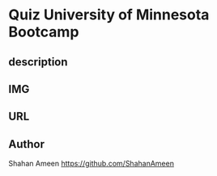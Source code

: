 # Quiz University of Minnesota Bootcamp

## description


## IMG


## URL

## Author
Shahan Ameen
https://github.com/ShahanAmeen 
